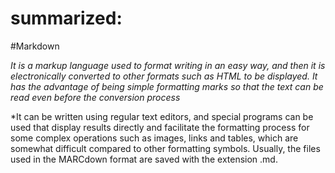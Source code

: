 # summarized:

#Markdown


*It is a markup language used to format writing in an easy way, and then it is electronically converted to other formats such as HTML to be displayed. It has the advantage of being simple formatting marks so that the text can be read even before the conversion process*

*It can be written using regular text editors, and special programs can be used that display results directly and facilitate the formatting process for some complex operations such as images, links and tables, which are somewhat difficult compared to other formatting symbols. Usually, the files used in the MARCdown format are saved with the extension .md.
